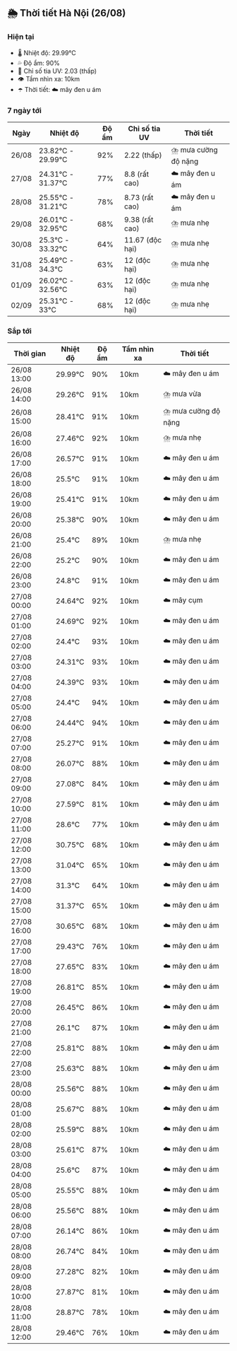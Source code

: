 ## 🌦️ Thời tiết Hà Nội (26/08)

### Hiện tại

- 🌡️ Nhiệt độ: 29.99℃
- 💦 Độ ẩm: 90%
- 🌟 Chỉ số tia UV: 2.03 (thấp)
- 👁️ Tầm nhìn xa: 10km
- ☂️ Thời tiết: ☁️ mây đen u ám

### 7 ngày tới

| Ngày | Nhiệt độ | Độ ẩm | Chỉ số tia UV | Thời tiết |
| --- | --- | --- | --- | --- |
| 26/08 | 23.82℃ - 29.99℃ | 92% | 2.22 (thấp) | ⛈️ mưa cường độ nặng |
| 27/08 | 24.31℃ - 31.37℃ | 77% | 8.8 (rất cao) | ☁️ mây đen u ám |
| 28/08 | 25.55℃ - 31.21℃ | 78% | 8.73 (rất cao) | ☁️ mây đen u ám |
| 29/08 | 26.01℃ - 32.95℃ | 68% | 9.38 (rất cao) | ⛈️ mưa nhẹ |
| 30/08 | 25.3℃ - 33.32℃ | 64% | 11.67 (độc hại) | ⛈️ mưa nhẹ |
| 31/08 | 25.49℃ - 34.3℃ | 63% | 12 (độc hại) | ⛈️ mưa nhẹ |
| 01/09 | 26.02℃ - 32.56℃ | 63% | 12 (độc hại) | ⛈️ mưa nhẹ |
| 02/09 | 25.31℃ - 33℃ | 68% | 12 (độc hại) | ⛈️ mưa nhẹ |

### Sắp tới

| Thời gian | Nhiệt độ | Độ ẩm | Tầm nhìn xa | Thời tiết |
| --- | --- | --- | --- | --- |
| 26/08 13:00 | 29.99℃ | 90% | 10km | ☁️ mây đen u ám |
| 26/08 14:00 | 29.26℃ | 91% | 10km | ⛈️ mưa vừa |
| 26/08 15:00 | 28.41℃ | 91% | 10km | ⛈️ mưa cường độ nặng |
| 26/08 16:00 | 27.46℃ | 92% | 10km | ⛈️ mưa nhẹ |
| 26/08 17:00 | 26.57℃ | 91% | 10km | ☁️ mây đen u ám |
| 26/08 18:00 | 25.5℃ | 91% | 10km | ☁️ mây đen u ám |
| 26/08 19:00 | 25.41℃ | 91% | 10km | ☁️ mây đen u ám |
| 26/08 20:00 | 25.38℃ | 90% | 10km | ☁️ mây đen u ám |
| 26/08 21:00 | 25.4℃ | 89% | 10km | ⛈️ mưa nhẹ |
| 26/08 22:00 | 25.2℃ | 90% | 10km | ☁️ mây đen u ám |
| 26/08 23:00 | 24.8℃ | 91% | 10km | ☁️ mây đen u ám |
| 27/08 00:00 | 24.64℃ | 92% | 10km | ☁️ mây cụm |
| 27/08 01:00 | 24.69℃ | 92% | 10km | ☁️ mây đen u ám |
| 27/08 02:00 | 24.4℃ | 93% | 10km | ☁️ mây đen u ám |
| 27/08 03:00 | 24.31℃ | 93% | 10km | ☁️ mây đen u ám |
| 27/08 04:00 | 24.39℃ | 93% | 10km | ☁️ mây đen u ám |
| 27/08 05:00 | 24.4℃ | 94% | 10km | ☁️ mây đen u ám |
| 27/08 06:00 | 24.44℃ | 94% | 10km | ☁️ mây đen u ám |
| 27/08 07:00 | 25.27℃ | 91% | 10km | ☁️ mây đen u ám |
| 27/08 08:00 | 26.07℃ | 88% | 10km | ☁️ mây đen u ám |
| 27/08 09:00 | 27.08℃ | 84% | 10km | ☁️ mây đen u ám |
| 27/08 10:00 | 27.59℃ | 81% | 10km | ☁️ mây đen u ám |
| 27/08 11:00 | 28.6℃ | 77% | 10km | ☁️ mây đen u ám |
| 27/08 12:00 | 30.75℃ | 68% | 10km | ☁️ mây đen u ám |
| 27/08 13:00 | 31.04℃ | 65% | 10km | ☁️ mây đen u ám |
| 27/08 14:00 | 31.3℃ | 64% | 10km | ☁️ mây đen u ám |
| 27/08 15:00 | 31.37℃ | 65% | 10km | ☁️ mây đen u ám |
| 27/08 16:00 | 30.65℃ | 68% | 10km | ☁️ mây đen u ám |
| 27/08 17:00 | 29.43℃ | 76% | 10km | ☁️ mây đen u ám |
| 27/08 18:00 | 27.65℃ | 83% | 10km | ☁️ mây đen u ám |
| 27/08 19:00 | 26.81℃ | 85% | 10km | ☁️ mây đen u ám |
| 27/08 20:00 | 26.45℃ | 86% | 10km | ☁️ mây đen u ám |
| 27/08 21:00 | 26.1℃ | 87% | 10km | ☁️ mây đen u ám |
| 27/08 22:00 | 25.81℃ | 88% | 10km | ☁️ mây đen u ám |
| 27/08 23:00 | 25.63℃ | 88% | 10km | ☁️ mây đen u ám |
| 28/08 00:00 | 25.56℃ | 88% | 10km | ☁️ mây đen u ám |
| 28/08 01:00 | 25.67℃ | 88% | 10km | ☁️ mây đen u ám |
| 28/08 02:00 | 25.59℃ | 88% | 10km | ☁️ mây đen u ám |
| 28/08 03:00 | 25.61℃ | 87% | 10km | ☁️ mây đen u ám |
| 28/08 04:00 | 25.6℃ | 87% | 10km | ☁️ mây đen u ám |
| 28/08 05:00 | 25.55℃ | 88% | 10km | ☁️ mây đen u ám |
| 28/08 06:00 | 25.56℃ | 88% | 10km | ☁️ mây đen u ám |
| 28/08 07:00 | 26.14℃ | 86% | 10km | ☁️ mây đen u ám |
| 28/08 08:00 | 26.74℃ | 84% | 10km | ☁️ mây đen u ám |
| 28/08 09:00 | 27.28℃ | 82% | 10km | ☁️ mây đen u ám |
| 28/08 10:00 | 27.87℃ | 81% | 10km | ☁️ mây đen u ám |
| 28/08 11:00 | 28.87℃ | 78% | 10km | ☁️ mây đen u ám |
| 28/08 12:00 | 29.46℃ | 76% | 10km | ☁️ mây đen u ám |
